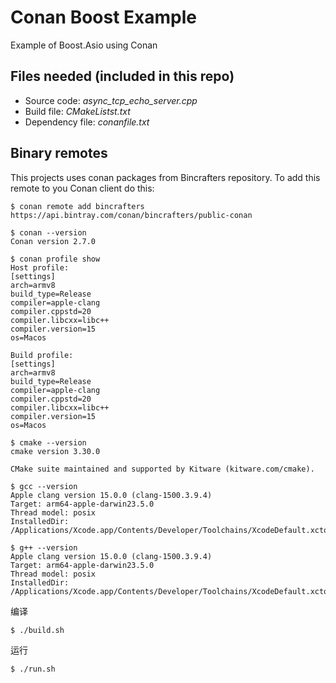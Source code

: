 Conan Boost Example
===================

Example of Boost.Asio using Conan

Files needed (included in this repo)
------------------------------------

- Source code: *async_tcp_echo_server.cpp*
- Build file: *CMakeListst.txt*
- Dependency file: *conanfile.txt*

Binary remotes
--------------

This projects uses conan packages from Bincrafters repository.
To add this remote to you Conan client do this:

``$ conan remote add bincrafters https://api.bintray.com/conan/bincrafters/public-conan``


```shell
$ conan --version
Conan version 2.7.0

$ conan profile show
Host profile:
[settings]
arch=armv8
build_type=Release
compiler=apple-clang
compiler.cppstd=20
compiler.libcxx=libc++
compiler.version=15
os=Macos

Build profile:
[settings]
arch=armv8
build_type=Release
compiler=apple-clang
compiler.cppstd=20
compiler.libcxx=libc++
compiler.version=15
os=Macos
```


```shell
$ cmake --version
cmake version 3.30.0

CMake suite maintained and supported by Kitware (kitware.com/cmake).
```

```shell
$ gcc --version
Apple clang version 15.0.0 (clang-1500.3.9.4)
Target: arm64-apple-darwin23.5.0
Thread model: posix
InstalledDir: /Applications/Xcode.app/Contents/Developer/Toolchains/XcodeDefault.xctoolchain/usr/bin
```

```shell
$ g++ --version
Apple clang version 15.0.0 (clang-1500.3.9.4)
Target: arm64-apple-darwin23.5.0
Thread model: posix
InstalledDir: /Applications/Xcode.app/Contents/Developer/Toolchains/XcodeDefault.xctoolchain/usr/bin
```

编译

```shell
$ ./build.sh
```

运行

```shell
$ ./run.sh
```
